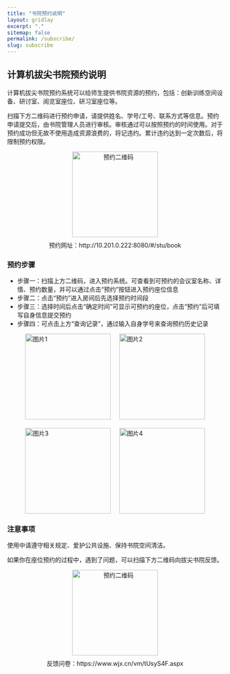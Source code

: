 ```yaml
---
title: "书院预约说明"
layout: gridlay
excerpt: "."
sitemap: false
permalink: /subscribe/
slug: subscribe
---
```


## 计算机拔尖书院预约说明

计算机拔尖书院预约系统可以给师生提供书院资源的预约，包括：创新训练空间设备、研讨室、阅览室座位、研习室座位等。

扫描下方二维码进行预约申请，请提供姓名、学号/工号、联系方式等信息。预约申请提交后，由书院管理人员进行审核。审核通过可以按照预约的时间使用。对于预约成功但无故不使用造成资源浪费的，将记违约。累计违约达到一定次数后，将限制预约权限。

<p style="text-align: center;">
  <img src="{{ site.baseurl }}/images/academy/1280X1280.png" alt="预约二维码" style="width: 200px; height: auto;" />
  <br />
  <span style="display: inline-block; margin-top: 8px;">预约网址：http://10.201.0.222:8080/#/stu/book</span>
</p>

### 预约步骤

- 步骤一：扫描上方二维码，进入预约系统。可查看到可预约的会议室名称、详情、预约数量，并可以通过点击“预约”按钮进入预约座位信息
- 步骤二：点击“预约”进入房间后先选择预约时间段
- 步骤三：选择时间后点击“确定时间”可显示可预约的座位，点击“预约”后可填写自身信息提交预约
- 步骤四：可点击上方“查询记录”，通过输入自身学号来查询预约历史记录


<div style="display: flex; justify-content: center; gap: 20px; flex-wrap: wrap;">
  <img src="{{ site.baseurl }}/images/academy/1.png" alt="图片1" style="width: 200px; height: auto;">
  <img src="{{ site.baseurl }}/images/academy/2.png" alt="图片2" style="width: 200px; height: auto;">
  <img src="{{ site.baseurl }}/images/academy/3.png" alt="图片3" style="width: 200px; height: auto;">
  <img src="{{ site.baseurl }}/images/academy/4.png" alt="图片4" style="width: 200px; height: auto;">
</div>


### 注意事项

使用中请遵守相关规定、爱护公共设施、保持书院空间清洁。

如果你在座位预约的过程中，遇到了问题，可以扫描下方二维码向拔尖书院反馈。

<p style="text-align: center;">
  <img src="{{ site.baseurl }}/images/academy/Fankui.png" alt="预约二维码" style="width: 200px; height: auto;" />
  <br />
  <span style="display: inline-block; margin-top: 8px;">反馈问卷：https://www.wjx.cn/vm/tUsyS4F.aspx</span>
</p>